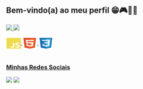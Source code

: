 ## Bem-vindo(a) ao meu perfil 😁🎮🐱‍👤

 <div>
   <a href="https://github.com/rodolfo-mnz">
   <img height="180em" src="https://github-readme-stats.vercel.app/api?username=rodolfo-mnz&show_icons=true&theme=tokyonight&include_all_commits=true&count_private=true"/>
   <img height="180em" src="https://github-readme-stats.vercel.app/api/top-langs/?username=rodolfo-mnz&layout=compact&langs_count=6&theme=tokyonight"/>
</div>
    
<div style="display: inline_block"><br>
  <img align="center" alt="Js" height="30" width="40" src="https://raw.githubusercontent.com/devicons/devicon/master/icons/javascript/javascript-plain.svg">
  <img align="center" alt="HTML" height="30" width="40" src="https://raw.githubusercontent.com/devicons/devicon/master/icons/html5/html5-original.svg">
  <img align="center" alt="CSS" height="30" width="40" src="https://raw.githubusercontent.com/devicons/devicon/master/icons/css3/css3-original.svg">
</div>
 
<br>
 
### Minhas Redes Sociais
 
<div> 
  
  <a href="https://www.instagram.com/rodolfo.mnz/?hl=en" target="_blank"><img src="https://img.shields.io/badge/-Instagram-%23E4405F?style=for-the-badge&logo=instagram&logoColor=white"></a> 
  <a href="https://www.linkedin.com/in/rodolfo-menezes-monteiro-728b69210/" target="_blank"><img src="https://img.shields.io/badge/-LinkedIn-%230077B5?style=for-the-badge&logo=linkedin&logoColor=white"></a>
</div>
